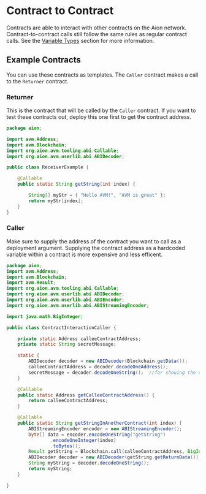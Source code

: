 # Contract to Contract

Contracts are able to interact with other contracts on the Aion network. Contract-to-contract calls still follow the same rules as regular contract calls. See the [Variable Types](aion-virtual-machine/contract-fundamentals/variable-types) section for more information.

## Example Contracts

You can use these contracts as templates. The `Caller` contract makes a call to the `Returner` contract.

### Returner

This is the contract that will be called by the `Caller` contract. If you want to test these contracts out, deploy this one first to get the contract address.

```java
package aion;

import avm.Address;
import avm.Blockchain;
import org.aion.avm.tooling.abi.Callable;
import org.aion.avm.userlib.abi.ABIDecoder;

public class ReceiverExample {

    @Callable
    public static String getString(int index) {

        String[] myStr = { "Hello AVM!", "AVM is great" };
        return myStr[index];
    }
}
```

### Caller

Make sure to supply the address of the contract you want to call as a deployment argument. Supplying the contract address as a hardcoded variable within a contract is more expensive and less efficent.

```java
package aion;
import avm.Address;
import avm.Blockchain;
import avm.Result;
import org.aion.avm.tooling.abi.Callable;
import org.aion.avm.userlib.abi.ABIDecoder;
import org.aion.avm.userlib.abi.ABIEncoder;
import org.aion.avm.userlib.abi.ABIStreamingEncoder;

import java.math.BigInteger;

public class ContractInteractionCaller {

    private static Address calleeContractAddress;
    private static String secretMessage;

    static {
        ABIDecoder decoder = new ABIDecoder(Blockchain.getData());
        calleeContractAddress = decoder.decodeOneAddress();
        secretMessage = decoder.decodeOneString();  //for showing the debugging
    }

    @Callable
    public static Address getCalleeContractAddress() {
        return calleeContractAddress;
    }

    @Callable
    public static String getStringInAnotherContract(int index) {
        ABIStreamingEncoder encoder = new ABIStreamingEncoder();
        byte[] data = encoder.encodeOneString("getString")
                .encodeOneInteger(index)
                .toBytes();
        Result getString = Blockchain.call(calleeContractAddress, BigInteger.valueOf(0), data, Blockchain.getRemainingEnergy());
        ABIDecoder decoder = new ABIDecoder(getString.getReturnData());
        String myString = decoder.decodeOneString();
        return myString;
    }

}

```
